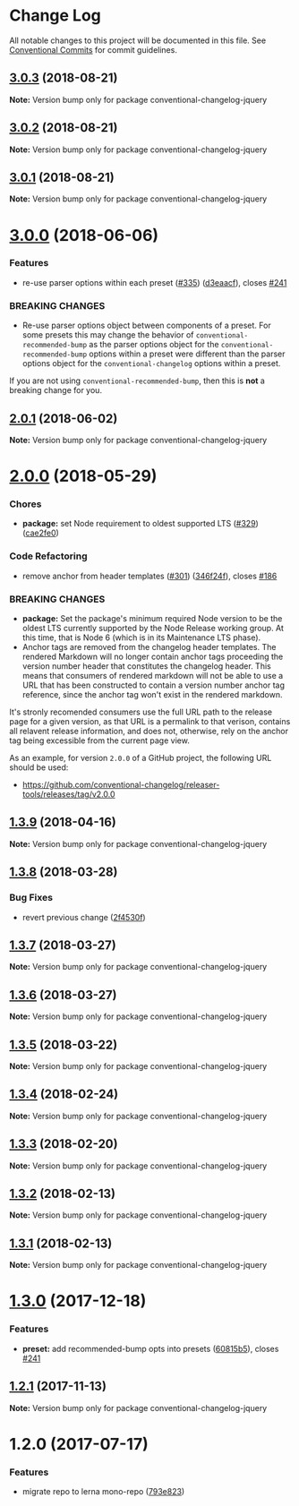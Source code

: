 # Change Log

All notable changes to this project will be documented in this file.
See [Conventional Commits](https://conventionalcommits.org) for commit guidelines.

<a name="3.0.3"></a>
## [3.0.3](https://github.com/conventional-changelog/conventional-changelog/compare/conventional-changelog-jquery@3.0.2...conventional-changelog-jquery@3.0.3) (2018-08-21)




**Note:** Version bump only for package conventional-changelog-jquery

<a name="3.0.2"></a>
## [3.0.2](https://github.com/conventional-changelog/conventional-changelog/compare/conventional-changelog-jquery@3.0.1...conventional-changelog-jquery@3.0.2) (2018-08-21)




**Note:** Version bump only for package conventional-changelog-jquery

<a name="3.0.1"></a>
## [3.0.1](https://github.com/conventional-changelog/conventional-changelog/compare/conventional-changelog-jquery@3.0.0...conventional-changelog-jquery@3.0.1) (2018-08-21)




**Note:** Version bump only for package conventional-changelog-jquery

<a name="3.0.0"></a>
# [3.0.0](https://github.com/conventional-changelog/conventional-changelog/compare/conventional-changelog-jquery@2.0.1...conventional-changelog-jquery@3.0.0) (2018-06-06)


### Features

* re-use parser options within each preset ([#335](https://github.com/conventional-changelog/conventional-changelog/issues/335)) ([d3eaacf](https://github.com/conventional-changelog/conventional-changelog/commit/d3eaacf)), closes [#241](https://github.com/conventional-changelog/conventional-changelog/issues/241)


### BREAKING CHANGES

* Re-use parser options object between components of a preset. For some
presets this may change the behavior of `conventional-recommended-bump`
as the parser options object for the `conventional-recommended-bump` options
within a preset were different than the parser options object for the
`conventional-changelog` options within a preset.

If you are not using `conventional-recommended-bump`, then this is
**not** a breaking change for you.




<a name="2.0.1"></a>
## [2.0.1](https://github.com/conventional-changelog/conventional-changelog/compare/conventional-changelog-jquery@2.0.0...conventional-changelog-jquery@2.0.1) (2018-06-02)




**Note:** Version bump only for package conventional-changelog-jquery

<a name="2.0.0"></a>
# [2.0.0](https://github.com/conventional-changelog/conventional-changelog/compare/conventional-changelog-jquery@1.3.9...conventional-changelog-jquery@2.0.0) (2018-05-29)


### Chores

* **package:** set Node requirement to oldest supported LTS ([#329](https://github.com/conventional-changelog/conventional-changelog/issues/329)) ([cae2fe0](https://github.com/conventional-changelog/conventional-changelog/commit/cae2fe0))


### Code Refactoring

* remove anchor from header templates ([#301](https://github.com/conventional-changelog/conventional-changelog/issues/301)) ([346f24f](https://github.com/conventional-changelog/conventional-changelog/commit/346f24f)), closes [#186](https://github.com/conventional-changelog/conventional-changelog/issues/186)


### BREAKING CHANGES

* **package:** Set the package's minimum required Node version to be the oldest LTS
currently supported by the Node Release working group. At this time,
that is Node 6 (which is in its Maintenance LTS phase).
* Anchor tags are removed from the changelog header templates. The
rendered Markdown will no longer contain anchor tags proceeding the
version number header that constitutes the changelog header. This means
that consumers of rendered markdown will not be able to use a URL that
has been constructed to contain a version number anchor tag reference,
since the anchor tag won't exist in the rendered markdown.

It's stronly recomended consumers use the full URL path to the release
page for a given version, as that URL is a permalink to that verison,
contains all relavent release information, and does not, otherwise, rely
on the anchor tag being excessible from the current page view.

As an example, for version `2.0.0` of a GitHub project, the following
URL should be used:
- https://github.com/conventional-changelog/releaser-tools/releases/tag/v2.0.0




<a name="1.3.9"></a>
## [1.3.9](https://github.com/conventional-changelog/conventional-changelog/compare/conventional-changelog-jquery@1.3.8...conventional-changelog-jquery@1.3.9) (2018-04-16)




**Note:** Version bump only for package conventional-changelog-jquery

<a name="1.3.8"></a>
## [1.3.8](https://github.com/conventional-changelog/conventional-changelog/compare/conventional-changelog-jquery@1.3.7...conventional-changelog-jquery@1.3.8) (2018-03-28)


### Bug Fixes

* revert previous change ([2f4530f](https://github.com/conventional-changelog/conventional-changelog/commit/2f4530f))




<a name="1.3.7"></a>
## [1.3.7](https://github.com/conventional-changelog/conventional-changelog/compare/conventional-changelog-jquery@1.3.6...conventional-changelog-jquery@1.3.7) (2018-03-27)




**Note:** Version bump only for package conventional-changelog-jquery

<a name="1.3.6"></a>
## [1.3.6](https://github.com/conventional-changelog/conventional-changelog/compare/conventional-changelog-jquery@1.3.5...conventional-changelog-jquery@1.3.6) (2018-03-27)




**Note:** Version bump only for package conventional-changelog-jquery

<a name="1.3.5"></a>
## [1.3.5](https://github.com/conventional-changelog/conventional-changelog/compare/conventional-changelog-jquery@1.3.4...conventional-changelog-jquery@1.3.5) (2018-03-22)




**Note:** Version bump only for package conventional-changelog-jquery

<a name="1.3.4"></a>
## [1.3.4](https://github.com/conventional-changelog/conventional-changelog/compare/conventional-changelog-jquery@1.3.3...conventional-changelog-jquery@1.3.4) (2018-02-24)




**Note:** Version bump only for package conventional-changelog-jquery

<a name="1.3.3"></a>
## [1.3.3](https://github.com/conventional-changelog/conventional-changelog/compare/conventional-changelog-jquery@1.3.2...conventional-changelog-jquery@1.3.3) (2018-02-20)




**Note:** Version bump only for package conventional-changelog-jquery

<a name="1.3.2"></a>
## [1.3.2](https://github.com/conventional-changelog/conventional-changelog-jquery/compare/conventional-changelog-jquery@1.3.1...conventional-changelog-jquery@1.3.2) (2018-02-13)




**Note:** Version bump only for package conventional-changelog-jquery

<a name="1.3.1"></a>
## [1.3.1](https://github.com/conventional-changelog/conventional-changelog-jquery/compare/conventional-changelog-jquery@1.3.0...conventional-changelog-jquery@1.3.1) (2018-02-13)




**Note:** Version bump only for package conventional-changelog-jquery

<a name="1.3.0"></a>
# [1.3.0](https://github.com/conventional-changelog/conventional-changelog-jquery/compare/conventional-changelog-jquery@1.2.1...conventional-changelog-jquery@1.3.0) (2017-12-18)


### Features

* **preset:** add recommended-bump opts into presets ([60815b5](https://github.com/conventional-changelog/conventional-changelog-jquery/commit/60815b5)), closes [#241](https://github.com/conventional-changelog/conventional-changelog-jquery/issues/241)




<a name="1.2.1"></a>
## [1.2.1](https://github.com/conventional-changelog/conventional-changelog-jquery/compare/conventional-changelog-jquery@1.2.0...conventional-changelog-jquery@1.2.1) (2017-11-13)




**Note:** Version bump only for package conventional-changelog-jquery

<a name="1.2.0"></a>
# 1.2.0 (2017-07-17)


### Features

* migrate repo to lerna mono-repo ([793e823](https://github.com/conventional-changelog/conventional-changelog-jquery/commit/793e823))
